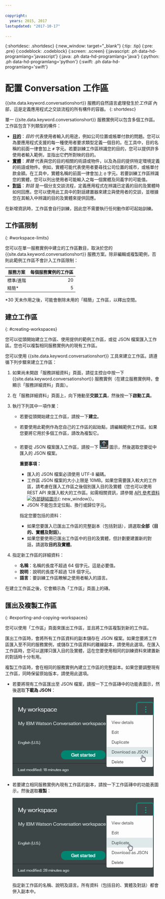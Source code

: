 ```yaml
---

copyright:
  years: 2015, 2017
lastupdated: "2017-10-17"

---
```


{:shortdesc: .shortdesc}
{:new_window: target="_blank"}
{:tip: .tip}
{:pre: .pre}
{:codeblock: .codeblock}
{:screen: .screen}
{:javascript: .ph data-hd-programlang='javascript'}
{:java: .ph data-hd-programlang='java'}
{:python: .ph data-hd-programlang='python'}
{:swift: .ph data-hd-programlang='swift'}

# 配置 Conversation 工作區

{{site.data.keyword.conversationshort}} 服務的自然語言處理發生於*工作區* 內部，這是定義應用程式之交談流程的所有構件的容器。
{: shortdesc}

單一 {{site.data.keyword.conversationshort}} 服務實例可以包含多個工作區。工作區包含下列類型的構件：

- [**目的**](intents.html)：*目的* 代表使用者輸入的用途，例如公司位置或帳單付款的問題。您可以為要應用程式支援的每一種使用者要求類型定義一個目的。在工具中，目的名稱的前面一律會加上 `#` 字元。若要訓練工作區辨識您的目的，您可以提供許多使用者輸入範例，並指出它們所對映的目的。
- [**實體**](entities.html)：*實體* 代表與您的目的相關的術語或物件，以及為目的提供特定環境定義的術語或物件。例如，實體可能代表使用者要尋找公司位置的城市，或帳單付款金額。在工具中，實體名稱的前面一律會加上 `@` 字元。若要訓練工作區辨識您的實體，您可以列出使用者可能輸入之每一個實體及同義字的可能值。
- [**對話**](dialog-build.html)：*對話* 是一個分支交談流程，定義應用程式在辨識已定義的目的及實體時如何回應。您可以使用此工具中的對話建置器來建立與使用者的交談，並根據您在其輸入中辨識的目的及實體來提供回應。

在新增資訊時，工作區會自行訓練，因此您不需要執行任何動作即可起始訓練。

## 工作區限制
{: #workspace-limits}

您可以在單一服務實例中建立的工作區數目，取決於您的 {{site.data.keyword.conversationshort}} 服務方案。除非編輯或複製範例，否則此範例工作區不會計入工作區限制：

| 服務方案         | 每個服務實例的工作區            |
|------------------|--------------------------------:|
| 標準/進階        |                              20 |
| 精簡*            |                               5 |

*30 天未作用之後，可能會刪除未用的「精簡」工作區，以釋出空間。

## 建立工作區
{: #creating-workspaces}

您可以從頭開始建立工作區、使用提供的範例工作區，或從 JSON 檔案匯入工作區。您也可以複製相同服務實例內的現有工作區。

您可以使用 {{site.data.keyword.conversationshort}} 工具來建立工作區。請遵循下列步驟來建立工作區：

1.  如果尚未開啟「服務詳細資料」頁面，請從主控台中按一下 {{site.data.keyword.conversationshort}} 服務實例（在建立服務實例時，會顯示「服務詳細資料」頁面）。

1.  在「服務詳細資料」頁面上，向下捲動至**交談工具**，然後按一下**啟動工具**。

1.  執行下列其中一項作業：
    - 若要從頭開始建立工作區，請按一下**建立**。
    - 若要使用此範例作為您自己的工作區的起始點，請編輯範例工作區。如果您要將它用於多個工作區，請改為複製它。
    - 若要從 JSON 檔案匯入工作區，請按一下 ![匯入工作區](images/workspace_import.png) 圖示，然後選取您要從中匯入的 JSON 檔案。

        **重要事項：**

        - 匯入的 JSON 檔案必須使用 UTF-8 編碼。
        - 工作區 JSON 檔案的大小上限是 10MB。如果您需要匯入較大的工作區，請考慮在匯入工作區之後個別匯入目的及實體（您也可以使用 REST API 來匯入較大的工作區。如需相關資訊，請參閱 [API 參考資料 ![外部鏈結圖示](../../icons/launch-glyph.svg "外部鏈結圖示")](https://www.ibm.com/watson/developercloud/conversation/api/v1/#create_workspace){: new_window}）。
        - JSON 不能包含定位點、換行或歸位字元。

        指定您要包括的資料：

        - 如果您要匯入已匯出工作區的完整副本（包括對話），請選取**全部（目的、實體及對話）**。
        - 如果您要使用已匯出工作區中的目的及實體，但計劃要建置新的對話，請選取**目的及實體**。

1.  指定新工作區的詳細資料：
    - **名稱**：名稱的長度不超過 64 個字元。這是必要值。
    - **說明**：說明的長度不超過 128 個字元。
    - **語言**：要訓練工作區瞭解之使用者輸入的語言。

在建立工作區之後，它會顯示為「工作區」頁面上的磚。

## 匯出及複製工作區
{: #exporting-and-copying-workspaces}

您可以使用「工作區」頁面來匯出工作區，並且將工作區複製到新的工作區。

匯出工作區時，會將所有工作區資料的副本儲存在 JSON 檔案。如果您要將工作區匯入至不同的服務實例，或儲存工作區資料的離線副本，請使用此選項。在匯入工作區時，您可以選擇只匯入目的及實體，這在您要使用相同的訓練資料來建置新的對話時十分有用。

複製工作區時，會在相同的服務實例內建立工作區的完整副本。如果您要調整現有工作區，同時保留原始版本，請使用此選項。

- 若要將現有工作區匯出至 JSON 檔案，請按一下工作區磚中的功能表圖示，然後選取**下載為 JSON**：

    ![顯示「下載為 JSON」功能表選項的畫面擷取](images/workspace_export.png)
- 若要建立相同服務實例內現有工作區的副本，請按一下工作區磚中的功能表圖示，然後選取**複製**：

    ![顯示「複製」功能表選項的畫面擷取](images/workspace_duplicate.png)

    指定新工作區的名稱、說明及語言。所有資料（包括目的、實體及對話）都會併入副本中。

